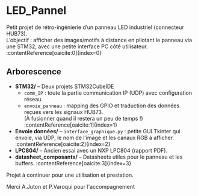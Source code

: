 # LED_Pannel

Petit projet de rétro-ingénierie d’un panneau LED industriel (connecteur HUB73).  
L’objectif : afficher des images/motifs à distance en pilotant le panneau via une STM32, avec une petite interface PC côté utilisateur. :contentReference[oaicite:0]{index=0}

## Arborescence

- **STM32/** – Deux projets STM32CubeIDE  
  - `comm_IP` : toute la partie communication IP (UDP) avec configuration réseau.  
  - `envoie_panneau` : mapping des GPIO et traduction des données reçues vers les signaux HUB73.  
  (À fusionner quand il restera un peu de temps !) :contentReference[oaicite:1]{index=1}  
- **Envoie données/** – `interface_graphique.py` : petite GUI Tkinter qui envoie, via UDP, le nom de l’image et les canaux RGB à afficher. :contentReference[oaicite:2]{index=2}  
- **LPC804/** – Ancien essai avec un NXP LPC804 (rapport PDF).  
- **datasheet_composants/** – Datasheets utiles pour le panneau et les buffers. :contentReference[oaicite:3]{index=3}  

Projet à continuer pour une utilisation et prestation.


Merci A.Juton et P.Varoqui pour l'accompagnement 